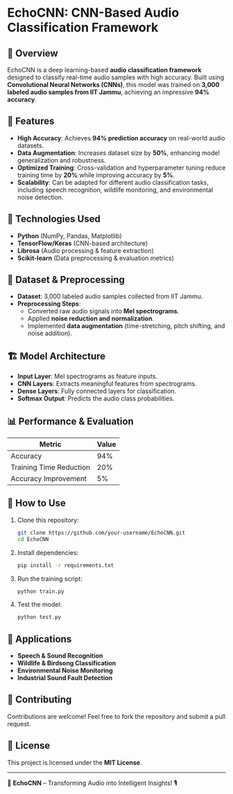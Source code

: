 # EchoCNN: CNN-Based Audio Classification Framework

## 📌 Overview
EchoCNN is a deep learning-based **audio classification framework** designed to classify real-time audio samples with high accuracy. Built using **Convolutional Neural Networks (CNNs)**, this model was trained on **3,000 labeled audio samples from IIT Jammu**, achieving an impressive **94% accuracy**.

## 🎯 Features
- **High Accuracy**: Achieves **94% prediction accuracy** on real-world audio datasets.
- **Data Augmentation**: Increases dataset size by **50%**, enhancing model generalization and robustness.
- **Optimized Training**: Cross-validation and hyperparameter tuning reduce training time by **20%** while improving accuracy by **5%**.
- **Scalability**: Can be adapted for different audio classification tasks, including speech recognition, wildlife monitoring, and environmental noise detection.

## 🔧 Technologies Used
- **Python** (NumPy, Pandas, Matplotlib)
- **TensorFlow/Keras** (CNN-based architecture)
- **Librosa** (Audio processing & feature extraction)
- **Scikit-learn** (Data preprocessing & evaluation metrics)

## 📂 Dataset & Preprocessing
- **Dataset**: 3,000 labeled audio samples collected from IIT Jammu.
- **Preprocessing Steps**:
  - Converted raw audio signals into **Mel spectrograms**.
  - Applied **noise reduction and normalization**.
  - Implemented **data augmentation** (time-stretching, pitch shifting, and noise addition).

## 🏗️ Model Architecture
- **Input Layer**: Mel spectrograms as feature inputs.
- **CNN Layers**: Extracts meaningful features from spectrograms.
- **Dense Layers**: Fully connected layers for classification.
- **Softmax Output**: Predicts the audio class probabilities.

## 📊 Performance & Evaluation
| Metric  | Value  |
|---------|--------|
| Accuracy | 94% |
| Training Time Reduction | 20% |
| Accuracy Improvement | 5% |

## 🚀 How to Use
1. Clone this repository:
   ```bash
   git clone https://github.com/your-username/EchoCNN.git
   cd EchoCNN
   ```
2. Install dependencies:
   ```bash
   pip install -r requirements.txt
   ```
3. Run the training script:
   ```bash
   python train.py
   ```
4. Test the model:
   ```bash
   python test.py
   ```

## 📌 Applications
- **Speech & Sound Recognition**
- **Wildlife & Birdsong Classification**
- **Environmental Noise Monitoring**
- **Industrial Sound Fault Detection**

## 🤝 Contributing
Contributions are welcome! Feel free to fork the repository and submit a pull request.

## 📜 License
This project is licensed under the **MIT License**.

---

🚀 **EchoCNN** – Transforming Audio into Intelligent Insights! 🎙️

